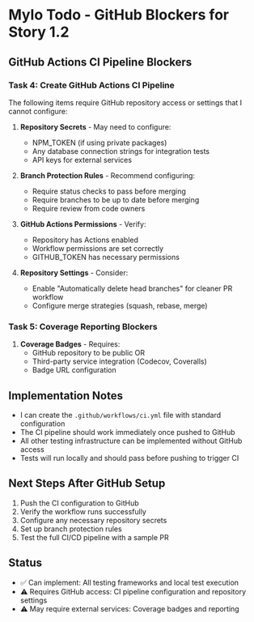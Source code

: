 # Mylo Todo - GitHub Blockers for Story 1.2

## GitHub Actions CI Pipeline Blockers

### Task 4: Create GitHub Actions CI Pipeline

The following items require GitHub repository access or settings that I cannot configure:

1. **Repository Secrets** - May need to configure:
   - NPM_TOKEN (if using private packages)
   - Any database connection strings for integration tests
   - API keys for external services

2. **Branch Protection Rules** - Recommend configuring:
   - Require status checks to pass before merging
   - Require branches to be up to date before merging
   - Require review from code owners

3. **GitHub Actions Permissions** - Verify:
   - Repository has Actions enabled
   - Workflow permissions are set correctly
   - GITHUB_TOKEN has necessary permissions

4. **Repository Settings** - Consider:
   - Enable "Automatically delete head branches" for cleaner PR workflow
   - Configure merge strategies (squash, rebase, merge)

### Task 5: Coverage Reporting Blockers

1. **Coverage Badges** - Requires:
   - GitHub repository to be public OR
   - Third-party service integration (Codecov, Coveralls)
   - Badge URL configuration

## Implementation Notes

- I can create the `.github/workflows/ci.yml` file with standard configuration
- The CI pipeline should work immediately once pushed to GitHub
- All other testing infrastructure can be implemented without GitHub access
- Tests will run locally and should pass before pushing to trigger CI

## Next Steps After GitHub Setup

1. Push the CI configuration to GitHub
2. Verify the workflow runs successfully
3. Configure any necessary repository secrets
4. Set up branch protection rules
5. Test the full CI/CD pipeline with a sample PR

## Status

- ✅ Can implement: All testing frameworks and local test execution
- ⚠️ Requires GitHub access: CI pipeline configuration and repository settings
- ⚠️ May require external services: Coverage badges and reporting
